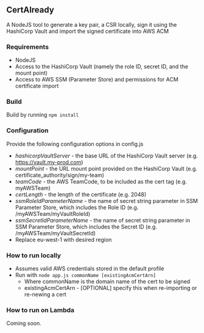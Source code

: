 ## CertAlready
A NodeJS tool to generate a key pair, a CSR locally, sign it using the HashiCorp Vault and import the signed certificate into AWS ACM

### Requirements
   - NodeJS
   - Access to the HashiCorp Vault (namely the role ID, secret ID, and the mount point)
   - Access to AWS SSM (Parameter Store) and permissions for ACM certificate import

### Build
Build by running `npm install`

### Configuration
Provide the following configuration options in config.js
   - *hashicorpVaultServer* - the base URL of the HashiCorp Vault server (e.g. https://vault.my-prod.com)
   - *mountPoint* - the URL mount point provided on the HashiCorp Vault (e.g. certificate_authority/sign/my-team)
   - *teamCode* - the AWS TeamCode, to be included as the cert tag (e.g. myAWSTeam)
   - *certLength* - the length of the certificate (e.g. 2048)
   - *ssmRoleIdParameterName* - the name of secret string parameter in SSM Parameter Store, which includes the Role ID (e.g. /myAWSTeam/myVaultRoleId)
   - *ssmSecretIdParameterName* - the name of secret string parameter in SSM Parameter Store, which includes the Secret ID (e.g. /myAWSTeam/myVaultSecretId)
   - Replace eu-west-1 with desired region

### How to run locally
   - Assumes valid AWS credentials stored in the default profile
   - Run with `node app.js commonName [existingAcmCertArn]`
       - Where commonName is the domain name of the cert to be signed
       - existingAcmCertArn - [OPTIONAL] specify this when re-importing or re-newing a cert
       
### How to run on Lambda
Coming soon.